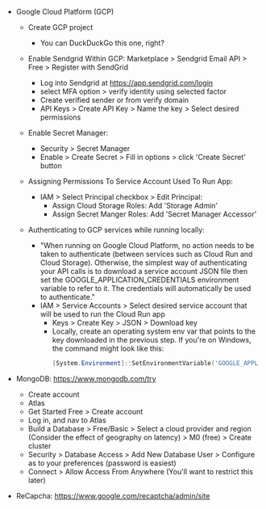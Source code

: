 - Google Cloud Platform (GCP)
	- Create GCP project
		- You can DuckDuckGo this one, right?
	
	- Enable Sendgrid Within GCP: Marketplace > Sendgrid Email API > Free > Register with SendGrid
		- Log into Sendgrid at https://app.sendgrid.com/login
		- select MFA option > verify identity using selected factor
		- Create verified sender or from verify domain
		- API Keys > Create API Key > Name the key > Select desired permissions
	
	- Enable Secret Manager:
		- Security > Secret Manager
		- Enable > Create Secret > Fill in options > click 'Create Secret' button
		
	- Assigning Permissions To Service Account Used To Run App:
		- IAM > Select Principal checkbox > Edit Principal:
			- Assign Cloud Storage Roles: Add 'Storage Admin'
			- Assign Secret Manger Roles: Add 'Secret Manager Accessor'
	
	- Authenticating to GCP services while running locally:
		- "When running on Google Cloud Platform, no action needs to be taken to authenticate (between services such as Cloud Run and Cloud Storage). Otherwise, the simplest way of authenticating your API calls is to download a service account JSON file then set the GOOGLE_APPLICATION_CREDENTIALS environment variable to refer to it. The credentials will automatically be used to authenticate."
		- IAM > Service Accounts > Select desired service account that will be used to run the Cloud Run app
			- Keys > Create Key > JSON > Download key
			- Locally, create an operating system env var that points to the key downloaded in the previous step. If you're on Windows, the command might look like this:
				``` powershell
				[System.Environment]::SetEnvironmentVariable('GOOGLE_APPLICATION_CREDENTIALS','C:\<Path>\<To>\<ServiceAccountKey>\<KEY_FILE_NAME>.json',[System.EnvironmentVariableTarget]::User)
				```
			


- MongoDB: https://www.mongodb.com/try 
	- Create account 
	- Atlas 
	- Get Started Free > Create account
	- Log in, and nav to Atlas
	- Build a Database > Free/Basic > Select a cloud provider and region (Consider the effect of geography on latency) > M0 (free) > Create cluster
	- Security > Database Access > Add New Database User > Configure as to your preferences (password is easiest)
	- Connect > Allow Access From Anywhere (You'll want to restrict this later)

- ReCapcha: https://www.google.com/recaptcha/admin/site
	 
	